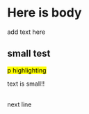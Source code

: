 <!DOCTYPE html>
<html> 
  <head>
    <meta chareset="utf-8">
    <title> Hi I'm Juho</title>
  </head>
  <body>
    <h1> Here is body </h1>
    <p> add text here </p>
    <h2> small test </h2>
    <mark>p highlighting </mark>
    <p> text is small!! </p>
    <br/> next line
    <img src="Image (1).jpeg" 
     width="300" heigth="300/>
  </body>




</html>
